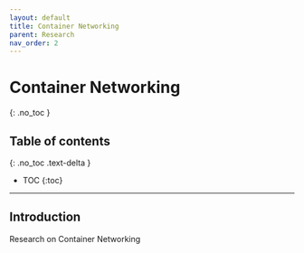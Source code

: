 ```yaml
---
layout: default
title: Container Networking
parent: Research
nav_order: 2
---
```


# Container Networking
{: .no_toc }

## Table of contents
{: .no_toc .text-delta }

- TOC
{:toc}

---

## Introduction

Research on Container Networking
